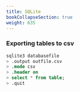 ```yaml
---
title: SQLite
bookCollapseSection: true
weight: 635
---
```


### Exporting tables to csv

```SQL
sqlite3 databasefile
> .output outfile.csv
> .mode csv
> .header on
> select * from table;
> .quit
```
